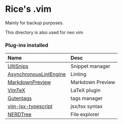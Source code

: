# Rice's .vim #
Mainly for backup purposes.

This directory is also used for neo vim

### Plug-ins installed ###
| Name                                                               | Desc             | 
|:-------------------------------------------------------------------|:-----------------|
| [UltiSnips](https://github.com/sirver/ultisnips)                   | Snippet manager  | 
| [AsynchronousLintEngine](https://github.com/dense-analysis/ale)    | Linting          | 
| [MarkdownPreview](https://github.com/iamcco/markdown-preview.nvim) | Markdown Preview | 
| [VimTeX](https://github.com/lervag/vimtex)                         | LaTeX plugin     | 
| [Gutentags](https://github.com/ludovicchabant/vim-gutentags)       | tags manager     | 
| [vim-jsx-typescript](https://github.com/peitalin/vim-jsx-typescript)| jsx/tsx syntax  | 
| [NERDTree](https://github.com/preservim/nerdtree)                  | File explorer    | 

